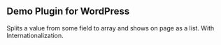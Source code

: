 ## Demo Plugin for WordPress

Splits a value from some field to array and shows on page as a list.
With Internationalization.